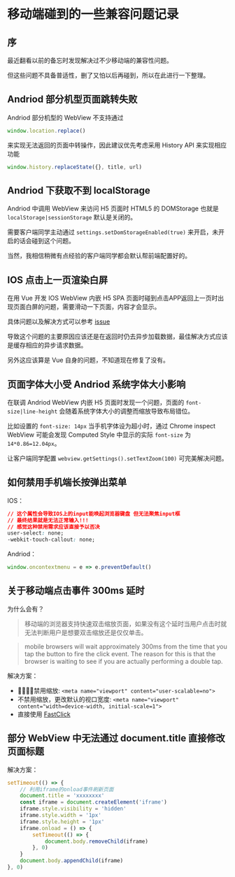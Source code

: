 # 移动端碰到的一些兼容问题记录

## 序
最近翻看以前的备忘时发现解决过不少移动端的兼容性问题。  

但这些问题不具备普适性，删了又怕以后再碰到，所以在此进行一下整理。

## Andriod 部分机型页面跳转失败
Andriod 部分机型的 WebView 不支持通过
```js
window.location.replace()
```
来实现无法返回的页面中转操作，因此建议优先考虑采用 History API 来实现相应功能
```js
window.history.replaceState({}, title, url)
```

## Andriod 下获取不到 localStorage
Andriod 中调用 WebView 来访问 H5 页面时 HTML5 的 DOMStorage 也就是`localStorage|sessionStorage` 默认是关闭的。  

需要客户端同学主动通过 `settings.setDomStorageEnabled(true)` 来开启，未开启的话会碰到这个问题。  

当然，我相信稍微有点经验的客户端同学都会默认帮前端配置好的。

## IOS 点击上一页渲染白屏
在用 Vue 开发 IOS WebView 内嵌 H5 SPA 页面时碰到点击APP返回上一页时出现页面白屏的问题，需要滑动一下页面，内容才会显示。  

具体问题以及解决方式可以参考 [issue](https://github.com/vuejs/vue/issues/5533#issuecomment-343864468)  

导致这个问题的主要原因应该还是在返回时仍去异步加载数据，最佳解决方式应该是缓存相应的异步请求数据。  

另外这应该算是 Vue 自身的问题，不知道现在修复了没有。

## 页面字体大小受 Andriod 系统字体大小影响
在联调 Andriod WebView 内嵌 H5 页面时发现一个问题，页面的 `font-size|line-height`  会随着系统字体大小的调整而缩放导致布局错位。  

比如设置的 `font-size: 14px` 当手机字体设为超小时，通过 Chrome inspect WebView 可能会发现 Computed Style 中显示的实际 `font-size` 为 `14*0.86=12.04px`。  

让客户端同学配置 `webview.getSettings().setTextZoom(100)` 可完美解决问题。

## 如何禁用手机端长按弹出菜单
IOS：
```css
// 这个属性会导致IOS上的input能唤起浏览器键盘 但无法聚焦input框
// 最终结果就是无法正常输入!!!
// 感觉这种禁用需求应该直接予以否决
user-select: none; 
-webkit-touch-callout: none;
```
Andriod：
```js
window.oncontextmenu = e => e.preventDefault()
```

## 关于移动端点击事件 300ms 延时
为什么会有？
> 移动端的浏览器支持快速双击缩放页面，如果没有这个延时当用户点击时就无法判断用户是想要双击缩放还是仅仅单击。

> mobile browsers will wait approximately 300ms from the time that you tap the button to fire the click event. The reason for this is that the browser is waiting to see if you are actually performing a double tap.

解决方案：
* 禁用缩放: `<meta name="viewport" content="user-scalable=no">`
* 不禁用缩放，更改默认的视口宽度: `<meta name="viewport" content="width=device-width, initial-scale=1">`
* 直接使用 [FastClick](https://github.com/ftlabs/fastclick)

## 部分 WebView 中无法通过 document.title 直接修改页面标题
解决方案：
```js
setTimeout(() => {
	// 利用iframe的onload事件刷新页面
	document.title = 'xxxxxxxx'
	const iframe = document.createElement('iframe')
	iframe.style.visibility = 'hidden'
	iframe.style.width = '1px'
	iframe.style.height = '1px'
	iframe.onload = () => {
		setTimeout(() => {
			document.body.removeChild(iframe)
		}, 0)
	}
	document.body.appendChild(iframe)
}, 0)
```
